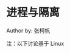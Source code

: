 <!--Copyright © ZOMI 适用于[License](https://github.com/Infrasys-AI/AIInfra)版权许可-->

# 进程与隔离

Author by: 张柯帆

注：以下讨论基于 Linux

